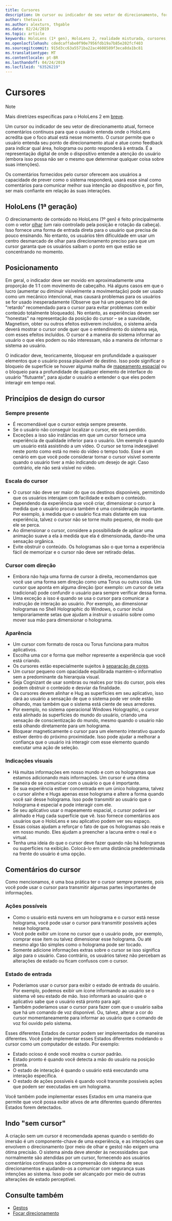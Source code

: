 ```yaml
---
title: Cursores
description: Um cursor ou indicador de seu vetor de direcionamento, fornece comentários contínuos para que o usuário entenda o que o HoloLens entende sobre suas intenções.
author: thetuvix
ms.author: alexturn, thgable
ms.date: 02/24/2019
ms.topic: article
keywords: HoloLens (1º gen), HoloLens 2, realidade misturada, cursores, direcionamento, olhar, gestos
ms.openlocfilehash: cdedcaffabe0f90e7956fdb19a7b85e202fcf403
ms.sourcegitcommit: 915d3cc63a5571ba22ac4608589f3eca8da1bc81
ms.translationtype: MT
ms.contentlocale: pt-BR
ms.lasthandoff: 04/24/2019
ms.locfileid: "63526219"
---
```

# <a name="cursors"></a>Cursores

> [!NOTE]
> Mais diretrizes específicas para o HoloLens 2 em [breve](index.md#news-and-notes).


Um cursor ou indicador de seu vetor de direcionamento atual, fornece comentários contínuos para que o usuário entenda onde o HoloLens acredita que o foco atual está nesse momento. O cursor permite que o usuário entenda seu ponto de direcionamento atual e atue como feedback para indicar qual área, holograma ou ponto responderá à entrada. É a representação digital de onde o dispositivo entende a atenção do usuário (embora isso possa não ser o mesmo que determinar qualquer coisa sobre suas intenções).

Os comentários fornecidos pelo cursor oferecem aos usuários a capacidade de prever como o sistema responderá, usará esse sinal como comentários para comunicar melhor sua intenção ao dispositivo e, por fim, ser mais confiante em relação às suas interações.

## <a name="hololens-1st-gen"></a>HoloLens (1ª geração)

O direcionamento de conteúdo no HoloLens (1º gen) é feito principalmente com o vetor [olhar](gaze.md) (um raio controlado pela posição e rotação da cabeça). Isso fornece uma forma de entrada direta para o usuário que precisa de pouco ensinando. No entanto, os usuários têm dificuldade em usar um centro desmarcado de olhar para direcionamento preciso para que um cursor garanta que os usuários saibam o ponto em que estão se concentrando no momento. 


## <a name="positioning"></a>Posicionamento

Em geral, o indicador deve ser movido em aproximadamente uma proporção de 1:1 com movimento de cabeçalho. Há alguns casos em que o lucro (aumentar ou diminuir visivelmente a movimentação) pode ser usado como um mecânico intencional, mas causará problemas para os usuários se for usado inesperadamente (Observe que há um pequeno bit de "retardo" recomendado para o cursor para evitar problemas com exibir conteúdo totalmente bloqueado). No entanto, as experiências devem ser "honestas" na representação da posição do cursor – se a suavidade, Magnetism, obter ou outros efeitos estiverem incluídos, o sistema ainda deverá mostrar o cursor onde quer que o entendimento do sistema seja, com esses efeitos incluídos. O cursor é a maneira do sistema informar ao usuário o que eles podem ou não interessam, não a maneira de informar o sistema ao usuário.

O indicador deve, teoricamente, bloquear em profundidade a quaisquer elementos que o usuário possa plausívelr de destino. Isso pode significar o bloqueio de superfície se houver alguma malha de [mapeamento espacial](spatial-mapping.md) ou o bloqueio para a profundidade de qualquer elemento de interface do usuário "flutuante", para ajudar o usuário a entender o que eles podem interagir em tempo real.

## <a name="cursor-design-principles"></a>Princípios de design do cursor

### <a name="always-present"></a>Sempre presente
* É recomendável que o cursor esteja sempre presente.
* Se o usuário não conseguir localizar o cursor, ele será perdido.
* Exceções a isso são instâncias em que um cursor fornece uma experiência de qualidade inferior para o usuário. Um exemplo é quando um usuário está assistindo a um vídeo. O cursor se torna indesejável neste ponto como está no meio do vídeo o tempo todo. Esse é um cenário em que você pode considerar tornar o cursor visível somente quando o usuário tiver a mão indicando um desejo de agir. Caso contrário, ele não será visível no vídeo.

### <a name="cursor-scale"></a>Escala do cursor
* O cursor não deve ser maior do que os destinos disponíveis, permitindo que os usuários interajam com facilidade e exibam o conteúdo.
* Dependendo da experiência que você criar, dimensionar o cursor à medida que o usuário procura também é uma consideração importante. Por exemplo, à medida que o usuário fica mais distante em sua experiência, talvez o cursor não se torne muito pequeno, de modo que ele se perca.
* Ao dimensionar o cursor, considere a possibilidade de aplicar uma animação suave a ela à medida que ela é dimensionada, dando-lhe uma sensação orgânica.
* Evite obstruir o conteúdo. Os hologramas são o que torna a experiência fácil de memorizar e o cursor não deve ser retirado delas.

### <a name="directionless-cursor"></a>Cursor com direção
* Embora não haja uma forma de cursor à direita, recomendamos que você use uma forma sem direção como uma Torus ou outra coisa. Um cursor que aponta em alguma direção (por exemplo: um cursor de seta tradicional) pode confundir o usuário para sempre verificar dessa forma.
* Uma exceção a isso é quando se usa o cursor para comunicar a instrução de interação ao usuário. Por exemplo, ao dimensionar hologramas no Shell Holographic do Windows, o cursor inclui temporariamente setas que ajudam a instruir o usuário sobre como mover sua mão para dimensionar o holograma.

### <a name="look-and-feel"></a>Aparência
* Um cursor com formato de rosca ou Torus funciona para muitos aplicativos.
* Escolha uma cor e forma que melhor represente a experiência que você está criando.
* Os cursores estão especialmente sujeitos à [separação de cores](hologram-stability.md#color-separation).
* Um cursor pequeno com opacidade equilibrada mantém-o informativo sem a predominante da hierarquia visual.
* Seja Cognizant de usar sombras ou realces por trás do cursor, pois eles podem obstruir o conteúdo e desviar da finalidade.
* Os cursores devem alinhar e Hug as superfícies em seu aplicativo, isso dará ao usuário a sensação de que o sistema pode ver onde estão olhando, mas também que o sistema está ciente de seus arredores.
* Por exemplo, no sistema operacional Windows Holographic, o cursor está alinhado às superfícies do mundo do usuário, criando uma sensação de conscientização do mundo, mesmo quando o usuário não está olhando diretamente para um holograma.
* Bloquear magneticamente o cursor para um elemento interativo quando estiver dentro do próximo proximidade. Isso pode ajudar a melhorar a confiança que o usuário irá interagir com esse elemento quando executar uma ação de seleção.

### <a name="visual-cues"></a>Indicações visuais
* Há muitas informações em nosso mundo e com os hologramas que estamos adicionando mais informações. Um cursor é uma ótima maneira de se comunicar com o usuário o que é importante.
* Se sua experiência estiver concentrada em um único holograma, talvez o cursor alinhe e Hugs apenas esse holograma e altere a forma quando você sair desse holograma. Isso pode transmitir ao usuário que o holograma é especial e pode interagir com ele.
* Se seu aplicativo usar o mapeamento espacial, o cursor poderá ser alinhado e Hug cada superfície que vê. Isso fornece comentários aos usuários que o HoloLens e seu aplicativo podem ver seu espaço.
* Essas coisas ajudam a reforçar o fato de que os hologramas são reais e em nosso mundo. Eles ajudam a preencher a lacuna entre o real e o virtual.
* Tenha uma ideia do que o cursor deve fazer quando não há hologramas ou superfícies na exibição. Colocá-lo em uma distância predeterminada na frente do usuário é uma opção.

## <a name="cursor-feedback"></a>Comentários do cursor

Como mencionamos, é uma boa prática ter o cursor sempre presente, pois você pode usar o cursor para transmitir algumas partes importantes de informações.

### <a name="possible-actions"></a>Ações possíveis
* Como o usuário está nuvens em um holograma e o cursor está nesse holograma, você pode usar o cursor para transmitir possíveis ações nesse holograma.
* Você pode exibir um ícone no cursor que o usuário pode, por exemplo, comprar esse item ou talvez dimensionar esse holograma. Ou até mesmo algo tão simples como o holograma pode ser tocado.
* Somente adicione informações extras sobre o cursor se isso significa algo para o usuário. Caso contrário, os usuários talvez não percebam as alterações de estado ou ficam confusos com o cursor.

### <a name="input-state"></a>Estado de entrada
* Poderíamos usar o cursor para exibir o estado de entrada do usuário. Por exemplo, podemos exibir um ícone informando ao usuário se o sistema vê seu estado de mão. Isso informará ao usuário que o aplicativo sabe que o usuário está pronto para agir.
* Também poderíamos usar o cursor para fazer com que o usuário saiba que há um comando de voz disponível. Ou, talvez, alterar a cor do cursor momentaneamente para informar ao usuário que o comando de voz foi ouvido pelo sistema.

Esses diferentes Estados de cursor podem ser implementados de maneiras diferentes. Você pode implementar esses Estados diferentes modelando o cursor como um computador de estado. Por exemplo:
* Estado ocioso é onde você mostra o cursor padrão.
* Estado pronto é quando você detecta a mão do usuário na posição pronta.
* O estado de interação é quando o usuário está executando uma interação específica.
* O estado de ações possíveis é quando você transmite possíveis ações que podem ser executadas em um holograma.

Você também pode implementar esses Estados em uma maneira que permite que você possa exibir ativos de arte diferentes quando diferentes Estados forem detectados.

## <a name="going-cursor-free"></a>Indo "sem cursor"

A criação sem um cursor é recomendada apenas quando o sentido do imersão é um componente-chave de uma experiência, e as interações que envolvem o direcionamento (por meio de olhar e gesto) não exigem uma ótima precisão. O sistema ainda deve atender às necessidades que normalmente são atendidas por um cursor, fornecendo aos usuários comentários contínuos sobre a compreensão do sistema de seus direcionamentos e ajudando-os a comunicar com segurança suas intenções ao sistema. Isso pode ser alcançado por meio de outras alterações de estado perceptível.

## <a name="see-also"></a>Consulte também
* [Gestos](gestures.md)
* [Focar direcionamento](gaze-targeting.md)
